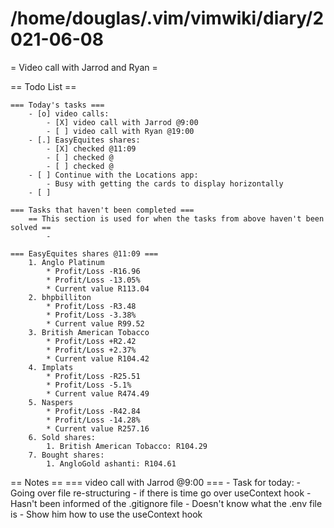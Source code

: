 # /home/douglas/.vim/vimwiki/diary/2021-06-08

= Video call with Jarrod and Ryan =

== Todo List ==

	=== Today's tasks ===
		- [o] video calls:
			- [X] video call with Jarrod @9:00
			- [ ] video call with Ryan @19:00
        - [.] EasyEquites shares:
            - [X] checked @11:09
            - [ ] checked @
            - [ ] checked @
		- [ ] Continue with the Locations app:
			- Busy with getting the cards to display horizontally
		- [ ] 

	=== Tasks that haven't been completed ===
		== This section is used for when the tasks from above haven't been solved ==
			-

	=== EasyEquites shares @11:09 ===
		1. Anglo Platinum
			* Profit/Loss -R16.96
			* Profit/Loss -13.05%
			* Current value R113.04
		2. bhpbilliton
			* Profit/Loss -R3.48
			* Profit/Loss -3.38%
			* Current value R99.52
		3. British American Tobacco
			* Profit/Loss +R2.42
			* Profit/Loss +2.37%
			* Current value R104.42
		4. Implats
			* Profit/Loss -R25.51
			* Profit/Loss -5.1%
			* Current value R474.49
		5. Naspers
			* Profit/Loss -R42.84
			* Profit/Loss -14.28%
			* Current value R257.16
		6. Sold shares:
			1. British American Tobacco: R104.29
		7. Bought shares:
			1. AngloGold ashanti: R104.61

== Notes ==
	=== video call with Jarrod @9:00 ===
	- Task for today:
		- Going over file re-structuring
		- if there is time go over useContext hook
	- Hasn't been informed of the .gitignore file
	- Doesn't know what the .env file is
	- Show him how to use the useContext hook
